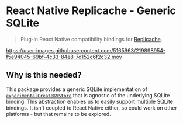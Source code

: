 # React Native Replicache - Generic SQLite

> Plug-in React Native compatibility bindings for [Replicache](https://replicache.dev/).

<https://user-images.githubusercontent.com/5165963/219898954-f5e94045-69bf-4c33-84e8-7d152c6f2c32.mov>

## Why is this needed?

This package provides a generic SQLite implementation of [`experimentalCreateKVStore`](https://doc.replicache.dev/api/interfaces/ReplicacheOptions#experimentalcreatekvstore) that is agnostic of the underlying SQLite binding. This abstraction enables us to easily support multiple SQLite bindings. It isn't coupled to React Native either, so could work on other platforms - but that remains to be explored.
